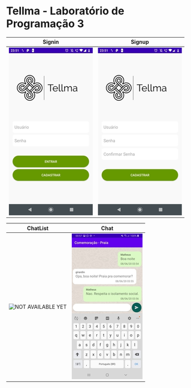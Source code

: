 
# Tellma - Laboratório de Programação 3


Signin             |  Signup
:-------------------------:|:-------------------------:
![](https://github.com/ppedropaulo/tellmamobile/blob/master/app/media/signin_tellma.jpg?raw=true)|![](https://github.com/ppedropaulo/tellmamobile/blob/master/app/media/signup_tellma.jpg?raw=true)


ChatList             |  Chat
:-------------------------:|:-------------------------:
![NOT AVAILABLE YET]()|![](https://github.com/ppedropaulo/tellmamobile/blob/master/app/media/message_tellma.jpg?raw=true)
